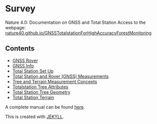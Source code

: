 # Survey
Nature 4.0: Documentation on GNSS and Total Station
Access to the webpage: [nature40.github.io/GNSSTotalstationForHighAccuracyForestMonitoring](https://nature40.github.io/GNSSTotalstationForHighAccuracyForestMonitoring)


## Contents

* [GNSS Rover](_docs/GNSS_Rover.md)
* [GNSS Info](_docs/GNSS_info.md)
* [Total Station Set Up](_docs/Totalstation_Setup.md)
* [Total Station and Rover (GNSS) Measurements](_docs/Totalstation_and_Rover_Survey.md)
* [Tree and Terrain Measurement Concepts](_docs/Survey_Concepts_Tree_Terrain.md)
* [Totalstation Tree Attributes](_docs/Totalstation_Tree_Attribute.md)
* [Total Station Tree Geometry](_docs/Totalstation_Tree_Geometry.md)
* [Total Station Terrain](_docs/Totalstation_Terrain.md)

A complete manual can be found [here](https://www.i3map.fr/fr/index.php?controller=attachment&id_attachment=31).

This is created with [JEKYLL](https://vsoch.github.io/docsy-jekyll/).
